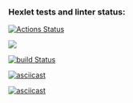 ### Hexlet tests and linter status:
[![Actions Status](https://github.com/Jeddsenn/java-project-lvl1/workflows/hexlet-check/badge.svg)](https://github.com/Jeddsenn/java-project-lvl1/actions)

<a href="https://codeclimate.com/github/codeclimate/codeclimate/maintainability"><img src="https://api.codeclimate.com/v1/badges/a99a88d28ad37a79dbf6/maintainability" /></a>

[![build Status](https://github.com/Jeddsenn/java-project-lvl1/workflows/build/badge.svg)](https://github.com/Jeddsenn/java-project-lvl1/actions)

[![asciicast](https://asciinema.org/a/D9n4qq0659e59T5Wy36Dj3qV2.svg)](https://asciinema.org/a/D9n4qq0659e59T5Wy36Dj3qV2)

[![asciicast](https://asciinema.org/connect/507397e6-71a7-490e-ab6f-62380ed083a6.svg)](https://asciinema.org/connect/507397e6-71a7-490e-ab6f-62380ed083a6)



